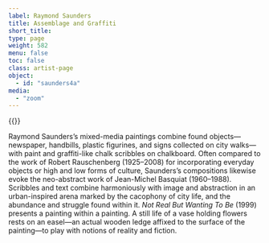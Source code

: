 ```yaml
---
label: Raymond Saunders
title: Assemblage and Graffiti
short_title:
type: page
weight: 582
menu: false
toc: false
class: artist-page
object:
  - id: "saunders4a"
media:
  - "zoom"
---
```

{{<q-figure id="saunders4a">}}

Raymond Saunders’s mixed-media paintings combine found objects—newspaper, handbills, plastic figurines, and signs collected on city walks—with paint and graffiti-like chalk scribbles on chalkboard. Often compared to the work of Robert Rauschenberg (1925–2008) for incorporating everyday objects or high and low forms of culture, Saunders’s compositions likewise evoke the neo-abstract work of Jean-Michel Basquiat (1960–1988). Scribbles and text combine harmoniously with image and abstraction in an urban-inspired arena marked by the cacophony of city life, and the abundance and struggle found within it. *Not Real But Wanting To Be* (1999) presents a painting within a painting. A still life of a vase holding flowers rests on an easel—an actual wooden ledge affixed to the surface of the painting—to play with notions of reality and fiction.
